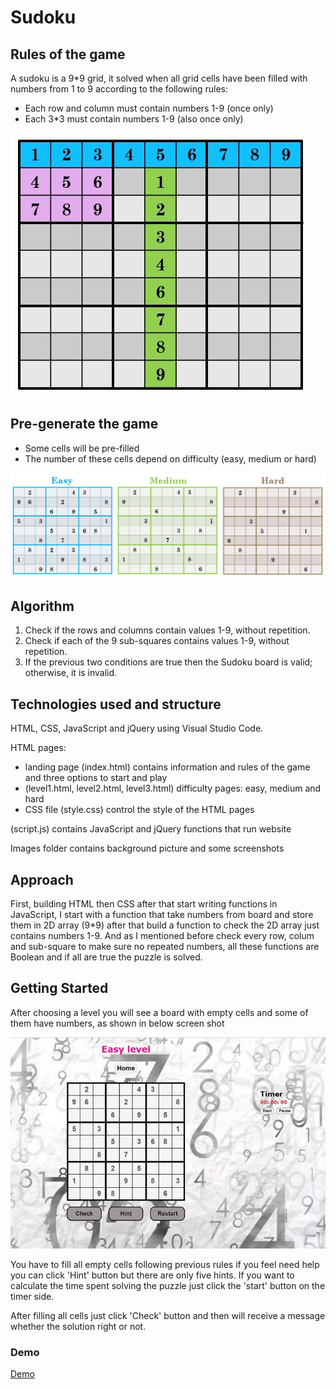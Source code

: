# Sudoku
## Rules of the game
A sudoku is a 9*9 grid, it solved when all grid cells have been filled with numbers from 1 to 9 according to the following rules:
- Each row and column must contain numbers 1-9 (once only)
- Each 3*3 must contain numbers 1-9 (also once only)

![Alt text](./images/sudoku1.jpg)

## Pre-generate the game
- Some cells will be pre-filled 
- The number of these cells depend on difficulty (easy, medium or hard)

![Alt text](./images/sudoku_diffculty.jpg)

## Algorithm
1. Check if the rows and columns contain values 1-9, without repetition.
2. Check if each of the 9 sub-squares contains values 1-9, without repetition.
3. If the previous two conditions are true then the Sudoku board is valid; otherwise, it is invalid.

## Technologies used and structure
HTML, CSS, JavaScript and jQuery using Visual Studio Code.

HTML pages: 
- landing page (index.html) contains information and rules of the game and three options to start and play 
- (level1.html, level2.html, level3.html) difficulty pages: easy, medium and hard
- CSS file (style.css) control the style of the HTML pages

(script.js) contains JavaScript and jQuery functions that run website

Images folder contains background picture and some screenshots

## Approach
First, building HTML then CSS after that start writing functions in JavaScript, I start with a function that take numbers from board and store them in 2D array (9*9) after that build a function to check the 2D array just contains numbers 1-9.
And as I mentioned before check every row, colum and sub-square to make sure no repeated numbers, all these functions are Boolean and if all are true the puzzle is solved.

## Getting Started
After choosing a level you will see a board with empty cells and some of them have numbers, as shown in below screen shot

![Alt text](./images/start_game.jpg)

You have to fill all empty cells following previous rules if you feel need help you can click 'Hint' button but there are only five hints. 
If you want to calculate the time spent solving the puzzle just click the 'start' button on the timer side.

After filling all cells just click 'Check' button and then will receive a message whether the solution right or not.

### Demo
[Demo](https://pages.git.generalassemb.ly/meznah/project-1/index.html)
